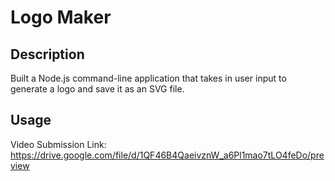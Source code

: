 # Logo Maker

## Description
Built a Node.js command-line application that takes in user input to generate a logo and save it as an SVG file.

## Usage

Video Submission Link: https://drive.google.com/file/d/1QF46B4QaeivznW_a6Pl1mao7tLO4feDo/preview

